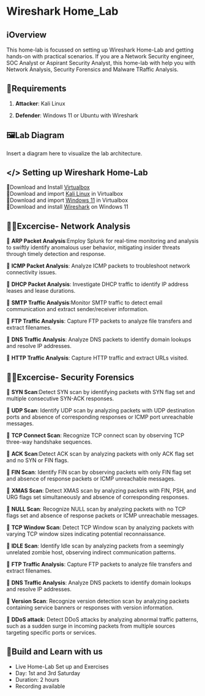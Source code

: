 # Wireshark Home_Lab

## ℹ️Overview

This home-lab is focussed on setting up Wireshark Home-Lab and getting hands-on with practical scenarios. If you are a Network Security engineer, SOC Analyst or Aspirant Security Analyst, this home-lab with help you with Network Analysis, Security Forensics and Malware TRaffic Analysis.

## 🧮Requirements

1. **Attacker**: Kali Linux

2. **Defender**: Windows 11 or Ubuntu with Wireshark

## 🖼️Lab Diagram

Insert a diagram here to visualize the lab architecture.

## </> Setting up Wireshark Home-Lab

📍Download and Install [Virtualbox](https://www.virtualbox.org/wiki/Downloads)  
📍Download and import [Kali Linux](https://www.kali.org/get-kali/#kali-virtual-machines) in Virtualbox  
📍Download and import [Windows 11](https://developer.microsoft.com/en-us/windows/downloads/virtual-machines/) in Virtualbox  
📍Download and install [Wireshark](https://www.wireshark.org/download.html) on Windows 11  


## 🧑‍💻Excercise- Network Analysis
📍 **ARP Packet Analysis**:Employ Splunk for real-time monitoring and analysis to swiftly identify anomalous user behavior, mitigating insider threats through timely detection and response.  

📍 **ICMP Packet Analysis**: Analyze ICMP packets to troubleshoot network connectivity issues.  

📍 **DHCP Packet Analysis**: Investigate DHCP traffic to identify IP address leases and lease durations.  

📍 **SMTP Traffic Analysis**:Monitor SMTP traffic to detect email communication and extract sender/receiver information.  

📍 **FTP Traffic Analysis**: Capture FTP packets to analyze file transfers and extract filenames.  

📍 **DNS Traffic Analysis**: Analyze DNS packets to identify domain lookups and resolve IP addresses.    

📍 **HTTP Traffic Analysis**: Capture HTTP traffic and extract URLs visited.  


## 🧑‍💻Excercise- Security Forensics
📍 **SYN Scan**:Detect SYN scan by identifying packets with SYN flag set and multiple consecutive SYN-ACK responses.  

📍 **UDP Scan**: Identify UDP scan by analyzing packets with UDP destination ports and absence of corresponding responses or ICMP port unreachable messages.   

📍 **TCP Connect Scan**: Recognize TCP connect scan by observing TCP three-way handshake sequences.  

📍 **ACK Scan**:Detect ACK scan by analyzing packets with only ACK flag set and no SYN or FIN flags.

📍 **FIN Scan**: Identify FIN scan by observing packets with only FIN flag set and absence of response packets or ICMP unreachable messages.  

📍 **XMAS Scan**: Detect XMAS scan by analyzing packets with FIN, PSH, and URG flags set simultaneously and absence of corresponding responses.   

📍 **NULL Scan**: Recognize NULL scan by analyzing packets with no TCP flags set and absence of response packets or ICMP unreachable messages.  

📍 **TCP Window Scan**: Detect TCP Window scan by analyzing packets with varying TCP window sizes indicating potential reconnaissance.  

📍 **IDLE Scan**: Identify Idle scan by analyzing packets from a seemingly unrelated zombie host, observing indirect communication patterns.  

📍 **FTP Traffic Analysis**: Capture FTP packets to analyze file transfers and extract filenames.  

📍 **DNS Traffic Analysis**: Analyze DNS packets to identify domain lookups and resolve IP addresses.    

📍 **Version Scan**: Recognize version detection scan by analyzing packets containing service banners or responses with version information.  

📍 **DDoS attack**: Detect DDoS attacks by analyzing abnormal traffic patterns, such as a sudden surge in incoming packets from multiple sources targeting specific ports or services.  




## 🔴Build and Learn with us
- Live Home-Lab Set up and Exercises
- Day: 1st and 3rd Saturday
- Duration: 2 hours
- Recording available
